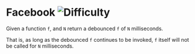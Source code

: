 # Facebook ![Difficulty](https://img.shields.io/badge/-EASY-green)
	
Given a function `f`, and `N` return a debounced `f` of `N` milliseconds.
	
That is, as long as the debounced `f` continues to be invoked, `f` itself will not be called for `N` milliseconds.
	
